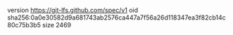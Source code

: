 version https://git-lfs.github.com/spec/v1
oid sha256:0a0e30582d9a681743ab2576ca447a7f56a26d118347ea3f82cb14c80c75b3b5
size 2469
